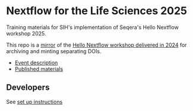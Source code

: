 # Nextflow for the Life Sciences 2025

Training materials for SIH's implementation of Seqera's Hello Nextflow workshop 2025.

This repo is a [mirror](https://docs.github.com/en/repositories/creating-and-managing-repositories/duplicating-a-repository#mirroring-a-repository)
of the [Hello Nextflow workshop delivered in 2024](https://github.com/Sydney-Informatics-Hub/hello-nextflow) for archiving and minting separating DOIs.

- [Event description](https://www.biocommons.org.au/events/nextflow-life-sciences)
- [Published materials](https://sydney-informatics-hub.github.io/hello-nextflow-2025/)

## Developers 

See [set up instructions](./dev_setup/README.md)
